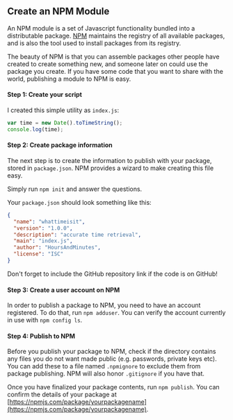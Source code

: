 ## Create an NPM Module

An NPM module is a set of Javascript functionality bundled into a distributable package.
[NPM](http://www.npmjs.com) maintains the registry of all available packages, and is also the tool used to install
packages from its registry. 

The beauty of NPM is that you can assemble packages other people have created to create something new,
and someone later on could use the package you create. If you have some code that you want to share with the world, 
publishing a module to NPM is easy.

#### Step 1: Create your script

I created this simple utility as `index.js`:

```javascript
var time = new Date().toTimeString();
console.log(time);
```

#### Step 2: Create package information

The next step is to create the information to publish with your package, stored in `package.json`.
NPM provides a wizard to make creating this file easy.

Simply run `npm init` and answer the questions.

Your `package.json` should look something like this:

```json
{
  "name": "whattimeisit",
  "version": "1.0.0",
  "description": "accurate time retrieval",
  "main": "index.js",
  "author": "HoursAndMinutes",
  "license": "ISC"
}
```

Don't forget to include the GitHub repository link if the code is on GitHub!

#### Step 3: Create a user account on NPM

In order to publish a package to NPM, you need to have an account registered. To do that, run `npm adduser`.
You can verify the account currently in use with `npm config ls`.

#### Step 4: Publish to NPM

Before you publish your package to NPM, check if the directory contains any files you do not want made public (e.g. passwords, private keys etc). You can add these to a file named `.npmignore` to exclude them from package publishing. NPM will also honor `.gitignore` if you have that.

Once you have finalized your package contents, run `npm publish`. You can confirm the details of your package at [https://npmjs.com/package/yourpackagename](https://npmjs.com/package/yourpackagename).
